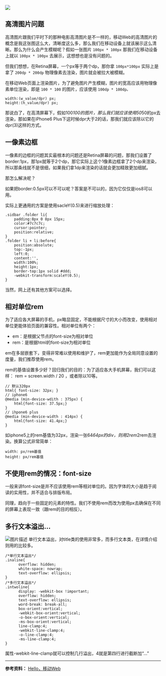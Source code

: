 ![](http://img.mukewang.com/57fa57040001f52125001408.jpg)

## 高清图片问题

高清图片跟我们平时下的那种电影高清图片是不一样的，移动Web的高清图片的概念是我这张图这么大，清晰度这么多，那么我们在移动设备上就该展示这么清晰。那么为什么会产生模糊呢？假如一张图片 `100px * 100px` 那我们在移动设备上就以 `100px * 100px` 去展示，这想想也是没有问题的。

但我们想想，在Retina屏幕，一个px等于两个dp，那你拿 `100px*100px` 实际上是拿了 `200dp * 200dp` 物理像素去渲染，图片就会被拉大被模糊。

在移动Web页面上渲染图片，为了避免图片产生模糊，图片的宽高应该用物理像素单位渲染，即是 `100 * 100` 的图片，应该使用 `100dp * 100dp。`

```
width:(w_value/dpr) px;
height:(h_value/dpr) px;
```

那说白了，在高清屏幕下，假如100*100的图片，那么我们就应该使用50*50的px去渲染，那如果在iPhone6 Plus下这时候dpr大于2的话，那我们就应该除以它的dpr(3)这样的方式。

## 一像素边框

一像素的边框的问题其实最根本的问题还是Retina屏幕的问题，那我们设置了border:1px，那1px就等于2个dp，那它实际上这个1像素边框拿了2个dp来渲染，所以那条线就不是很细，如果我们拿1dp来渲染的话就会更加精致更加细腻。

那怎么解决呢？

如果把border:0.5px可以不可以呢？答案是不可以的，因为它仅仅是ios8可以用。

实际上更通用的方案是使用sacleY(0.5)来进行缩放处理：

```
.sidbar .folder li{
    padding:8px 0 8px 15px;
    color:#7c7c7c;
    cursor:pointer;
    position:relative;
}
.folder li + li:before{
    position:absolute;
    top:-1px;
    left:0;
    content:'',
    width:100%;
    height:1px;
    border-top:1px solid #ddd;
    -webkit-transform:scaleY(0.5);
}
```
当然，网上还有其他方案可以选择。

## 相对单位rem

为了适应各大屏幕的手机，px略显固定，不能根据尺寸的大小而改变，使用相对单位更能体验页面的兼容性。相对单位有两个：

+ em：是根据父节点的font-size为相对单位
+ rem：是根据html的font-size为相对单位

em在多层嵌套下，变得非常难以使用和维护了，rem更加能作为全局同意设置的度量，我们推荐使用rem。

rem的基值设置多少好？回归我们的目的：为了适应各大手机屏幕，我们可以这样： rem = screen.width / 20 ，或者除以10等。

```
// 默认320px
html{ font-size: 32px; }
// iphone6
@media (min-device-wdith : 375px) {
    html{font-size: 37.5px;}
}
// ihpone6 plus
@media (min-device-width : 414px) {
    html{font-size: 41.4px;}
}
```

如iphone5上的rem基值为32px，渲染一张64*64px的div，则用2rem*2rem去渲染。换算公式非常简单：
```
width: px/rem基值
height: px/rem基值
```

## 不使用rem的情况：font-size

一般来讲font-size是并不应该使用rem等相对单位的。因为字体的大小是趋于阅读的实用性，并不适合与排版布局。

同理，趋向于一些固定的元素的特性。我们不使用rem而改为使用px去确保在不同的屏幕上表现一致（跟rem的目的相反）。

## 多行文本溢出…

![图片描述][1]
单行文本溢出，对title类的使用非常多，而多行文本类，在详情介绍则用的比较多。

```
/*单行文本溢出*/
.inaline{
      overflow: hidden;
      white-space: nowrap;
      text-overflow: ellipsis;
}
/*多行文本溢出*/
.intwoline{
      display: -webkit-box !important;
      overflow: hidden;
      text-overflow: ellipsis;
      word-break: break-all;
      box-orient:vertical;
      -webkit-box-orient:vertical;
      -o-box-orient:vertical;
      -ms-box-orient:vertical;
      line-clamp:4;
      -webkit-line-clamp:4;
      -o-line-clamp:4;
      -ms-line-clamp:4;
}
```

属性-webkit-line-clamp就可以控制几行溢出，4就是第四行进行截断加“…”

***********
**参考资料：** 
[Hello，移动Web](http://www.imooc.com/learn/494)

  [1]: http://img.mukewang.com/57fa57ac000171eb02870090.jpg